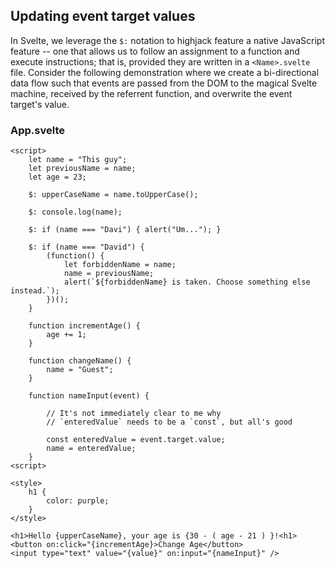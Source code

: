 ## Updating event target values

In Svelte, we leverage the `$:` notation to highjack feature a native JavaScript feature -- one that allows us to follow an assignment to a function
and execute instructions; that is, provided they are written in a `<Name>.svelte` file. Consider the following demonstration where we create a bi-directional
data flow such that events are passed from the DOM to the magical Svelte machine, received by the referrent function, and overwrite the event target's value.

### App.svelte

```
<script>
    let name = "This guy";
    let previousName = name;
    let age = 23;

    $: upperCaseName = name.toUpperCase();

    $: console.log(name);

    $: if (name === "Davi") { alert("Um..."); }

    $: if (name === "David") {
        (function() {
            let forbiddenName = name;
            name = previousName;
            alert(`${forbiddenName} is taken. Choose something else instead.`);
        })();
    }
    
    function incrementAge() {
        age += 1;
    }

    function changeName() {
        name = "Guest";
    }

    function nameInput(event) {

        // It's not immediately clear to me why 
        // `enteredValue` needs to be a `const`, but all's good

        const enteredValue = event.target.value;
        name = enteredValue;
    }
<script>

<style>
    h1 {
        color: purple;
    }
</style>

<h1>Hello {upperCaseName}, your age is {30 - ( age - 21 ) }!<h1>
<button on:click="{incrementAge}>Change Age</button>
<input type="text" value="{value}" on:input="{nameInput}" />
```
